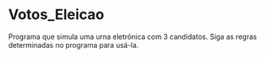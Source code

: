 # Votos_Eleicao
Programa que simula uma urna eletrônica com 3 candidatos. Siga as regras determinadas no programa para usá-la.
